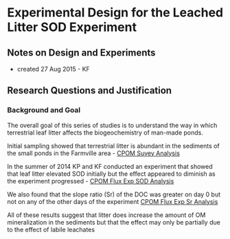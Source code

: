 # Experimental Design for the Leached Litter SOD Experiment

## Notes on Design and Experiments

* created 27 Aug 2015 - KF

## Research Questions and Justification

### Background and Goal

The overall goal of this series of studies is to understand the way in which terrestrial leaf litter affects the biogeochemistry of man-made ponds.  

Initial sampling showed that terrestrial litter is abundant in the sediments of the small ponds in the Farmville area - [CPOM Suvey Analysis](https://github.com/KennyPeanuts/CPOM_Density/blob/master/lab_notebook/analysis/CPOM_survey_2013_analysis.md)

In the summer of 2014 KP and KF conducted an experiment that showed that leaf litter elevated SOD initially but the effect appeared to diminish as the experiment progressed - [CPOM Flux Exp SOD Analysis](https://github.com/KennyPeanuts/CPOM_Flux/blob/master/lab_notebook/analysis/CPOM_Flux_SOD_Analysis.md#plots)

We also found that the slope ratio (Sr) of the DOC was greater on day 0 but not on any of the other days of the experiment [CPOM Flux Exp Sr Analysis](https://github.com/KennyPeanuts/CPOM_Flux/blob/master/lab_notebook/analysis/CPOM_Flux_Exp_spec_analysis.md#sr-data)

All of these results suggest that litter does increase the amount of OM mineralization in the sediments but that the effect may only be partially due to the effect of labile leachates
